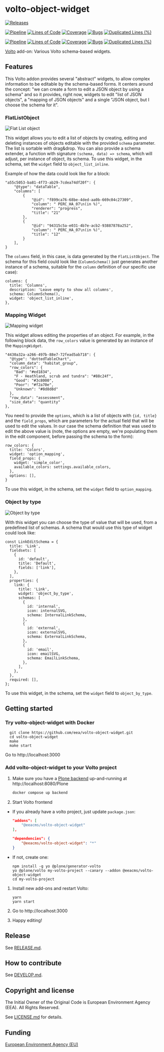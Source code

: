 # volto-object-widget

[![Releases](https://img.shields.io/github/v/release/eea/volto-object-widget)](https://github.com/eea/volto-object-widget/releases)

[![Pipeline](https://ci.eionet.europa.eu/buildStatus/icon?job=volto-addons%2Fvolto-object-widget%2Fmaster&subject=master)](https://ci.eionet.europa.eu/view/Github/job/volto-addons/job/volto-object-widget/job/master/display/redirect)
[![Lines of Code](https://sonarqube.eea.europa.eu/api/project_badges/measure?project=volto-object-widget-master&metric=ncloc)](https://sonarqube.eea.europa.eu/dashboard?id=volto-object-widget-master)
[![Coverage](https://sonarqube.eea.europa.eu/api/project_badges/measure?project=volto-object-widget-master&metric=coverage)](https://sonarqube.eea.europa.eu/dashboard?id=volto-object-widget-master)
[![Bugs](https://sonarqube.eea.europa.eu/api/project_badges/measure?project=volto-object-widget-master&metric=bugs)](https://sonarqube.eea.europa.eu/dashboard?id=volto-object-widget-master)
[![Duplicated Lines (%)](https://sonarqube.eea.europa.eu/api/project_badges/measure?project=volto-object-widget-master&metric=duplicated_lines_density)](https://sonarqube.eea.europa.eu/dashboard?id=volto-object-widget-master)

[![Pipeline](https://ci.eionet.europa.eu/buildStatus/icon?job=volto-addons%2Fvolto-object-widget%2Fdevelop&subject=develop)](https://ci.eionet.europa.eu/view/Github/job/volto-addons/job/volto-object-widget/job/develop/display/redirect)
[![Lines of Code](https://sonarqube.eea.europa.eu/api/project_badges/measure?project=volto-object-widget-develop&metric=ncloc)](https://sonarqube.eea.europa.eu/dashboard?id=volto-object-widget-develop)
[![Coverage](https://sonarqube.eea.europa.eu/api/project_badges/measure?project=volto-object-widget-develop&metric=coverage)](https://sonarqube.eea.europa.eu/dashboard?id=volto-object-widget-develop)
[![Bugs](https://sonarqube.eea.europa.eu/api/project_badges/measure?project=volto-object-widget-develop&metric=bugs)](https://sonarqube.eea.europa.eu/dashboard?id=volto-object-widget-develop)
[![Duplicated Lines (%)](https://sonarqube.eea.europa.eu/api/project_badges/measure?project=volto-object-widget-develop&metric=duplicated_lines_density)](https://sonarqube.eea.europa.eu/dashboard?id=volto-object-widget-develop)

[Volto](https://github.com/plone/volto) add-on: Various Volto schema-based widgets.

## Features

This Volto addon provides several "abstract" widgets, to allow complex
information to be editable by the schema-based forms. It centers around the
concept: "we can create a form to edit a JSON object by using a schema" and so
it provides, right now, widgets to edit "list of JSON objects", a "mapping of
JSON objects" and a single "JSON object, but I choose the schema for it".

### FlatListObject

![Flat List object](./img/flat-list-widget.png)

This widget allows you to edit a list of objects by creating, editing and
deleting instances of objects editable with the provided `schema` parameter.
The list is sortable with drag&drop. You can also provide a schema extender,
a function with signature `(schema, data) => schema`, which will adjust, per
instance of object, its schema. To use this widget, in the schema, set the
`widget` field to `object_list_inline`.

Example of how the data could look like for a block:

```
"a55c5053-ba81-4f73-ab29-7cdea74df20f": {
	"@type": "dataTable",
	"columns": [
		{
			"@id": "f899ca76-68be-4ded-aa0b-669c04c27309",
			"column": " PERC_HA_07\n(in %)",
			"renderer": "progress",
			"title": "21"
		},
		{
			"@id": "94315c5a-e031-4b7e-acb2-93887878a252",
			"column": " PERC_HA_07\n(in %)",
			"title": "12"
		}
	],
}
```

The `columns` field, in this case, is data generated by the `FlatListObject`.
The schema for this field could look like (`ColumnSchema()` just generates
another instance of a schema, suitable for the `column` definition of our
specific use case):

```
columns: {
  title: 'Columns',
  description: 'Leave empty to show all columns',
  schema: ColumnSchema(),
  widget: 'object_list_inline',
},
```

### Mapping Widget

![Mapping widget](./img/mapping-widget.png)

This widget allows editing the properties of an object. For example, in the
following block data, the `row_colors` value is generated by an instance of the
`MappingWidget`.

```
"4430a32a-a266-497b-88e7-72fead5ab718": {
  "@type": "dottedTableChart",
  "column_data": "habitat_group",
  "row_colors": {
    "Bad": "#ed1834",
    "F - Heathland, scrub and tundra": "#88c24f",
    "Good": "#3c8000",
    "Poor": "#f2a70e",
    "Unknown": "#8d8d8d"
  },
  "row_data": "assessment",
  "size_data": "quantity"
},
```

You need to provide the `options`, which is a list of objects with `{id, title}` and the `field_props`, which are parameters for the actual field that
will be used to edit the values. In our case the schema definition that was
used to edit the above value is (note, the options are empty, we're populating
them in the edit component, before passing the schema to the form):

```
row_colors: {
  title: 'Colors',
  widget: 'option_mapping',
  field_props: {
    widget: 'simple_color',
    available_colors: settings.available_colors,
  },
  options: [],
}
```

To use this widget, in the schema, set the `widget` field to `option_mapping`.

### Object by type

![Object by type](./img/object-by-type-widget.png)

With this widget you can choose the type of value that will be used, from
a predefined list of schemas. A schema that would use this type of widget could
look like:

```
const LinkEditSchema = {
  title: 'Link',
  fieldsets: [
    {
      id: 'default',
      title: 'Default',
      fields: ['link'],
    },
  ],
  properties: {
    link: {
      title: 'Link',
      widget: 'object_by_type',
      schemas: [
        {
          id: 'internal',
          icon: internalSVG,
          schema: InternalLinkSchema,
        },
        {
          id: 'external',
          icon: externalSVG,
          schema: ExternalLinkSchema,
        },
        {
          id: 'email',
          icon: emailSVG,
          schema: EmailLinkSchema,
        },
      ],
    },
  },
  required: [],
};
```

To use this widget, in the schema, set the `widget` field to `object_by_type`.

## Getting started

### Try volto-object-widget with Docker

      git clone https://github.com/eea/volto-object-widget.git
      cd volto-object-widget
      make
      make start

Go to http://localhost:3000

### Add volto-object-widget to your Volto project

1. Make sure you have a [Plone backend](https://plone.org/download) up-and-running at http://localhost:8080/Plone

   ```Bash
   docker compose up backend
   ```

1. Start Volto frontend

* If you already have a volto project, just update `package.json`:

   ```JSON
   "addons": [
       "@eeacms/volto-object-widget"
   ],

   "dependencies": {
       "@eeacms/volto-object-widget": "*"
   }
   ```

* If not, create one:

   ```
   npm install -g yo @plone/generator-volto
   yo @plone/volto my-volto-project --canary --addon @eeacms/volto-object-widget
   cd my-volto-project
   ```

1. Install new add-ons and restart Volto:

   ```
   yarn
   yarn start
   ```

1. Go to http://localhost:3000

1. Happy editing!

## Release

See [RELEASE.md](https://github.com/eea/volto-object-widget/blob/master/RELEASE.md).

## How to contribute

See [DEVELOP.md](https://github.com/eea/volto-object-widget/blob/master/DEVELOP.md).

## Copyright and license

The Initial Owner of the Original Code is European Environment Agency (EEA).
All Rights Reserved.

See [LICENSE.md](https://github.com/eea/volto-object-widget/blob/master/LICENSE.md) for details.

## Funding

[European Environment Agency (EU)](http://eea.europa.eu)
